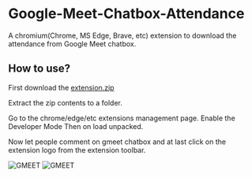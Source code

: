 # Google-Meet-Chatbox-Attendance
A chromium(Chrome, MS Edge, Brave, etc) extension to download the attendance from Google Meet chatbox.
## How to use?

First download the [extension.zip](https://github.com/bunnykek/Google-Meet-Chatbox-Attendance/releases/download/v0.1/extension.zip)

Extract the zip contents to a folder.

Go to the chrome/edge/etc extensions management page.
  Enable the Developer Mode
  Then on load unpacked.

Now let people comment on gmeet chatbox and at last click on the extension logo from the extension toolbar.

![GMEET](https://i.imgur.com/5aGYUzm.png)
![GMEET](https://i.imgur.com/HYSw6vE.png)

